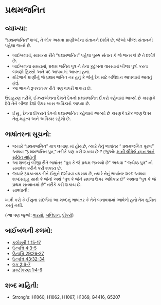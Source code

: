 # પ્રથમજનિત 

## વ્યાખ્યા: 

“પ્રથમજનિત” શબ્દ, તે લોક અથવા પ્રાણીઓના સંતાનને દર્શાવે છે, જેઓ બીજા સંતાનની પહેલા જન્મે છે.

* બાઈબલમાં, સામાન્ય રીતે “પ્રથમજનિત” પહેલા પુરુષ સંતાન કે જે જન્મ લે છે તે દર્શાવે છે.
* બાઈબલના સમયમાં, પ્રથમ જનિત પુત્ર ને તેના કુટુંબના વારસામાં બીજા પુત્રો કરતા બમણો હિસ્સો અને પદ આપવામાં આવતા હતા.
* મોટેભાગે પ્રાણીનું જે પ્રથમ જનિત નર હતું કે જેનું દેવ માટે બલિદાન આપવામાં આવતું હતું.
* આ ભાગને રૂપકાત્મક રીતે પણ વાપરી શકાય છે.

ઉદાહરણ તરીકે, ઈઝરાએલના દેશને દેવનો પ્રથમજનિત દીકરો કહેવામાં આવ્યો છે કારણકે દેવે તેને બીજા દેશો ઉપર ખાસ અધિકારો આપ્યા છે.

* ઈસુ , દેવના દીકરાને દેવનો પ્રથમજનિત કહેવામાં આવ્યો છે કારણકે દરેક જણ ઉપર તેનું મહત્વ અને અધિકાર રહેલો છે.

## ભાષાંતરના સૂચનો: 

* જયારે “પ્રથમજનિત” માત્ર લખાણ માં હોયછે, ત્યારે તેનું ભાષાંતર “ પ્રથમજનિત પુરુષ” અથવા “પ્રથમજનિત પુત્ર,” તરીકે પણ કરી શકાય છે ? (જુઓ: [માની લીધેલું જ્ઞાન અને સૂચિત માહિતી](rc://gu/ta/man/translate/figs-explicit)
* આ શબ્દનું બીજી રીતે ભાષાંતર “પુત્ર કે જે પ્રથમ જન્મ્યો છે” અથવા “ જ્યેષ્ઠ પુત્ર” નો સમાવેશ કરીને  કરી શકાય છે.
* જયારે રૂપકાત્મક રીતે ઈસુને દર્શાવવા વપરાય છે, ત્યારે તેનું ભાષાંતર શબ્દ અથવા શબ્દસમૂહ સાથે કે જેનો અર્થ “પુત્ર કે જેને સઘળા ઉપર અધિકાર છે” અથવા “પુત્ર કે જે પ્રથમ સન્માનમાં છે” તરીકે કરી શકાય છે.
* સાવધાની:

ખાત્રી કરો કે ઈસુના સંદર્ભમાં આ શબ્દનું ભાષાંતર કે તેને બનાવવામાં આવેલો હતો તેમ સૂચિત કરતું નથી.

(આ પણ જુઓ: [વારસો](../kt/inherit.md), [બલિદાન](../other/sacrifice.md), [દીકરો](../kt/son.md))

## બાઈબલની કલમો: 

* [કલોસ્સી 1:15-17](rc://gu/tn/help/col/01/15)
* [ઉત્પત્તિ 4:3-5](rc://gu/tn/help/gen/04/03)
* [ઉત્પત્તિ 29:26-27](rc://gu/tn/help/gen/29/26)
* [ઉત્પત્તિ 43:32-34](rc://gu/tn/help/gen/43/32)
* [લૂક 2:6-7](rc://gu/tn/help/luk/02/06)
* [પ્રકટીકરણ 1:4-6](rc://gu/tn/help/rev/01/04)

## શબ્દ માહિતી: 

* Strong's: H1060, H1062, H1067, H1069, G4416, G5207
